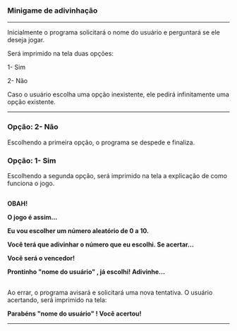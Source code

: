 ### Minigame de adivinhação 

***

Inicialmente o programa solicitará o nome do usuário e perguntará se ele deseja jogar.

Será imprimido na tela duas opções:

1- Sim

2- Não

Caso o usuário escolha uma opção inexistente, ele pedirá infinitamente uma opção existente.

***

### Opção: 2- Não

Escolhendo a primeira opção, o programa se despede e finaliza.



### Opção: 1- Sim

Escolhendo a segunda opção, será imprimido na tela a explicação de como funciona o jogo.

##

**OBAH!**

**O jogo é assim...**

**Eu vou escolher um número aleatório de 0 a 10.**

**Você terá que adivinhar o número que eu escolhi. Se acertar...**

**Você será o vencedor!**

**Prontinho "nome do usuário" , já escolhi! Adivinhe...**

##


Ao errar, o programa avisará e solicitará uma nova tentativa. O usuário acertando, será imprimido na tela:


**Parabéns "nome do usuário" ! Você acertou!**

***


